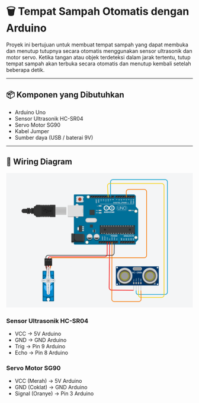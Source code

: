 # 🗑️ Tempat Sampah Otomatis dengan Arduino

Proyek ini bertujuan untuk membuat tempat sampah yang dapat membuka dan menutup tutupnya secara otomatis menggunakan sensor ultrasonik dan motor servo. Ketika tangan atau objek terdeteksi dalam jarak tertentu, tutup tempat sampah akan terbuka secara otomatis dan menutup kembali setelah beberapa detik.

---

## 📦 Komponen yang Dibutuhkan

- Arduino Uno
- Sensor Ultrasonik HC-SR04
- Servo Motor SG90
- Kabel Jumper
- Sumber daya (USB / baterai 9V)

---

## 🔌 Wiring Diagram

![Wiring Diagram](./images/skemaWiring.png)

### Sensor Ultrasonik HC-SR04
- VCC → 5V Arduino  
- GND → GND Arduino  
- Trig → Pin 9 Arduino  
- Echo → Pin 8 Arduino  

### Servo Motor SG90
- VCC (Merah) → 5V Arduino  
- GND (Coklat) → GND Arduino  
- Signal (Oranye) → Pin 3 Arduino  
